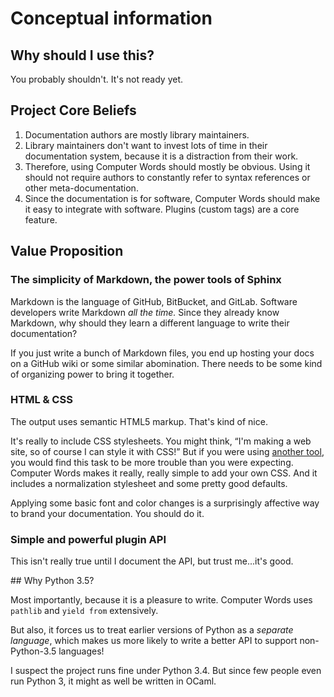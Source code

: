 # Conceptual information

## Why should I use this?

You probably shouldn't. It's not ready yet.

## Project Core Beliefs

1. Documentation authors are mostly library maintainers.
2. Library maintainers don't want to invest lots of time in their documentation
   system, because it is a distraction from their work.
3. Therefore, using Computer Words should mostly be obvious. Using it should
   not require authors to constantly refer to syntax references or other
   meta-documentation.
4. Since the documentation is for software, Computer Words should make it
   easy to integrate with software. Plugins (custom tags) are a core feature.

## Value Proposition

### The simplicity of Markdown, the power tools of Sphinx

Markdown is the language of GitHub, BitBucket, and GitLab. Software developers
write Markdown *all the time.* Since they already know Markdown, why should
they learn a different language to write their documentation?

If you just write a bunch of Markdown files, you end up hosting your docs
on a GitHub wiki or some similar abomination. There needs to be some kind of
organizing power to bring it together.

### HTML & CSS

The output uses semantic HTML5 markup. That's kind of nice.

It's really to include CSS stylesheets. You might think, “I'm making a web
site, so of course I can style it with CSS!” But if you were using
[another tool](http://sphinx-doc.org), you would find this task to be more
trouble than you were expecting. Computer Words makes it really, really simple
to add your own CSS. And it includes a normalization stylesheet and some
pretty good defaults.

Applying some basic font and color changes is a surprisingly affective way
to brand your documentation. You should do it.

### Simple and powerful plugin API

This isn't really true until I document the API, but trust me...it's good.

<a name="why-python-3.5" />
## Why Python 3.5?

Most importantly, because it is a pleasure to write. Computer Words uses
`pathlib` and `yield from` extensively.

But also, it forces us to treat earlier versions of Python as a *separate
language*, which makes us more likely to write a better API to support
non-Python-3.5 languages!

I suspect the project runs fine under Python 3.4. But since few people even
run Python 3, it might as well be written in OCaml.
